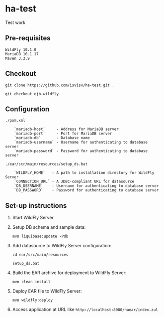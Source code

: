 # ha-test
Test work

## Pre-requisites

    WildFly 10.1.0
    MariaDB 10.1.17
    Maven 3.3.9
    
## Checkout
    
   `git clone https://github.com/isvisv/ha-test.git .`
   
   `git checkout ejb-wildfly`
   
    
## Configuration

    ./pom.xml
    
        `mariadb-host`     - Address for MariaDB server
        `mariadb-port`     - Port for MariaDB server
        `mariadb-db`       - Database name
        `mariadb-username` - Username for authenticating to database server
        `mariadb-password` - Password for authenticating to database server
        
    ./ear/scr/main/resources/setup_ds.bat
        
        `WILDFLY_HOME`   - A path to installation directory for WildFly Server
        `CONNECTION_URL` - A JDBC-compliant URL for datasource
        `DB_USERNAME`    - Username for authenticating to database server
        `DB_PASSWORD`    - Password for authenticating to database server
        
## Set-up instructions

1. Start WildFly Server

2. Setup DB schema and sample data:
   
   `mvn liquibase:update -Pdb`

3. Add datasource to WildFly Server configuration:
   
   `cd ear/src/main/resources`
   
   `setup_ds.bat`
   
4. Build the EAR archive for deployment to WildFly Server:
   
   `mvn clean install`
   
5. Deploy EAR file to WildFly Server:
   
   `mvn wildfly:deploy`
      
6. Access application at URL like `http://localhost:8080/haear/index.zul`   
    
